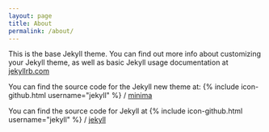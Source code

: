 ```yaml
---
layout: page
title: About
permalink: /about/
---
```


This is the base Jekyll theme. You can find out more info about customizing
your Jekyll theme, as well as basic Jekyll usage documentation at 
[jekyllrb.com](http://jekyllrb.com/)

You can find the source code for the Jekyll new theme at:
{% include icon-github.html username="jekyll" %} /
[minima](https://github.com/jekyll/minima)

You can find the source code for Jekyll at
{% include icon-github.html username="jekyll" %} /
[jekyll](https://github.com/jekyll/jekyll)

